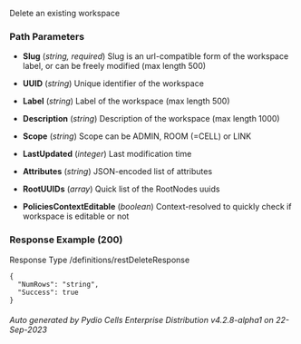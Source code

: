 






 
Delete an existing workspace  


### Path Parameters

 - **Slug** (_string, required_) Slug is an url-compatible form of the workspace label, or can be freely modified (max length 500)

 - **UUID** (_string_) Unique identifier of the workspace

 - **Label** (_string_) Label of the workspace (max length 500)

 - **Description** (_string_) Description of the workspace (max length 1000)

 - **Scope** (_string_) Scope can be ADMIN, ROOM (=CELL) or LINK

 - **LastUpdated** (_integer_) Last modification time

 - **Attributes** (_string_) JSON-encoded list of attributes

 - **RootUUIDs** (_array_) Quick list of the RootNodes uuids

 - **PoliciesContextEditable** (_boolean_) Context-resolved to quickly check if workspace is editable or not




### Response Example (200)
Response Type /definitions/restDeleteResponse

```
{
  "NumRows": "string",
  "Success": true
}
```




###### Auto generated by Pydio Cells Enterprise Distribution v4.2.8-alpha1 on 22-Sep-2023
